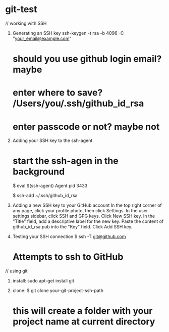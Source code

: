 # git-test

// working with SSH

1) Generating an SSH key
   ssh-keygen -t rsa -b 4096 -C "your_email@example.com" 
   # should you use github login email? maybe

   # enter where to save? /Users/you/.ssh/github_id_rsa
   # enter passcode or not? maybe not

2) Adding your SSH key to the ssh-agent
   # start the ssh-agen in the background
   $ eval $(ssh-agent)
   Agent pid 3433

   $ ssh-add ~/.ssh/github_id_rsa

3) Adding a new SSH key to your GitHub account
   In the top right corner of any page, click your profile photo, then click Settings.
   In the user settings sidebar, click SSH and GPG keys.
   Click New SSH key.
   In the "Title" field, add a descriptive label for the new key. 
   Paste the content of github_id_rsa.pub into the "Key" field.
   Click Add SSH key.

4) Testing your SSH connection
   $ ssh -T git@github.com
   # Attempts to ssh to GitHub
 


// using git

1) install: sudo apt-get install git

2) clone:
   $ git clone your-git-project-ssh-path
   # this will create a folder with your project name at current directory




